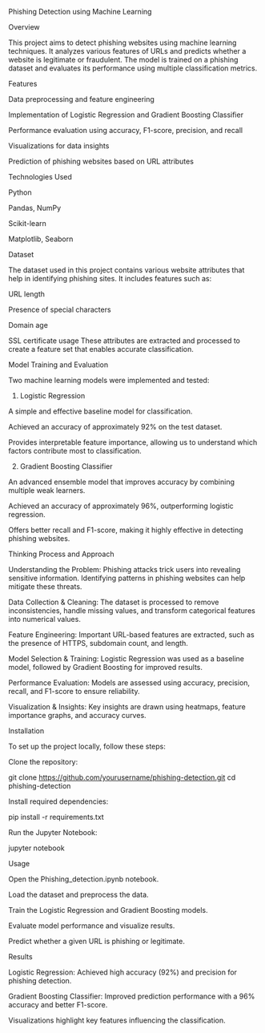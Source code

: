 Phishing Detection using Machine Learning

Overview

This project aims to detect phishing websites using machine learning techniques. It analyzes various features of URLs and predicts whether a website is legitimate or fraudulent. The model is trained on a phishing dataset and evaluates its performance using multiple classification metrics.

Features

Data preprocessing and feature engineering

Implementation of Logistic Regression and Gradient Boosting Classifier

Performance evaluation using accuracy, F1-score, precision, and recall

Visualizations for data insights

Prediction of phishing websites based on URL attributes

Technologies Used

Python

Pandas, NumPy

Scikit-learn

Matplotlib, Seaborn

Dataset

The dataset used in this project contains various website attributes that help in identifying phishing sites. It includes features such as:

URL length

Presence of special characters

Domain age

SSL certificate usage
These attributes are extracted and processed to create a feature set that enables accurate classification.

Model Training and Evaluation

Two machine learning models were implemented and tested:

1. Logistic Regression

A simple and effective baseline model for classification.

Achieved an accuracy of approximately 92% on the test dataset.

Provides interpretable feature importance, allowing us to understand which factors contribute most to classification.

2. Gradient Boosting Classifier

An advanced ensemble model that improves accuracy by combining multiple weak learners.

Achieved an accuracy of approximately 96%, outperforming logistic regression.

Offers better recall and F1-score, making it highly effective in detecting phishing websites.

Thinking Process and Approach

Understanding the Problem: Phishing attacks trick users into revealing sensitive information. Identifying patterns in phishing websites can help mitigate these threats.

Data Collection & Cleaning: The dataset is processed to remove inconsistencies, handle missing values, and transform categorical features into numerical values.

Feature Engineering: Important URL-based features are extracted, such as the presence of HTTPS, subdomain count, and length.

Model Selection & Training: Logistic Regression was used as a baseline model, followed by Gradient Boosting for improved results.

Performance Evaluation: Models are assessed using accuracy, precision, recall, and F1-score to ensure reliability.

Visualization & Insights: Key insights are drawn using heatmaps, feature importance graphs, and accuracy curves.

Installation

To set up the project locally, follow these steps:

Clone the repository:

git clone https://github.com/yourusername/phishing-detection.git
cd phishing-detection

Install required dependencies:

pip install -r requirements.txt

Run the Jupyter Notebook:

jupyter notebook

Usage

Open the Phishing_detection.ipynb notebook.

Load the dataset and preprocess the data.

Train the Logistic Regression and Gradient Boosting models.

Evaluate model performance and visualize results.

Predict whether a given URL is phishing or legitimate.

Results

Logistic Regression: Achieved high accuracy (92%) and precision for phishing detection.

Gradient Boosting Classifier: Improved prediction performance with a 96% accuracy and better F1-score.

Visualizations highlight key features influencing the classification.
